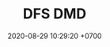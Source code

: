 ---
layout: liga-indigo-team
permalink: /team/:title.html
categories: LI LI1 LI2 LI6 LI7 SSI7 TAE1 SAP2 TSR6 SSI7 team CXF
liga: LIGA INDIGO
maincover: /assets/logos/DFS.png
puntosLJMAYO24: 17
date: 2020-08-29 10:29:20 +0700
title: DFS DMD
route: /liga-johto
tag: johto042024
color: black
puntosLJ202404: 12
grupo: sur
background: '#F16C38'
cover: /assets/backCard.png
team: DFS DIAMOND

ID: DFS DMD
puntos: 2
pj: 9


team1: partido5
team2: partido5
team3: DMD3
team4: DMD4
team5: DMD5
team6: partido5 
team7: partido5 
team8: DMD8 
team9: DMD9 


#PARTIDO 1
maincover1: /assets/logos/TAE.png
j1: RONDA 1
p1:  DMD
r1: 0
rr1: 2
pp1: TAE
bg1: rock rock
pt1: 0
pj1: 0
#PARTIDO 2
j2: RONDA 2
maincover2: /assets/logos/DFS.png
p2: DMD
r2: 0
rr2: 2
pp2: SAP
bg2: rock rock
pt2: 0
pj2: 0

#PARTIDO 6
j6: RONDA 6
maincover6: /assets/logos/TSR.png
p6:  DMD
r6: 0
rr6: 2 
pp6: TSR
bg6: rock 
pt6: 0
pj6: 0
#PARTIDO 7
maincover7: /assets/logos/SSI.png
j7: RONDA 7
p7: DMD
r7: 0
pp7: SSI
rr7: 2
bg7: rock 
pt7: 0
pj7: 0

# pj: 11
# pt1: 0
# pt2: 0
# pt3: 0
# pt4: 0
# pt5: 0
# pt6: 0
# pt7: 0
# pt8: 0
# pt9: 0
# pt10: 0
# pt11: 0
# p1: ZODIAC
# r1: 0
# bg1: rock bg-warning
# rr1: 0
# pp1: DFS DMD
# p2: DFS DMD
# r2: 0
# rr2: 0
# bg2: rock bg-success
# pp2: MBO
# p3: DFS DMD
# r3: 0
# bg3: rock bg-info
# rr3: 0
# pp3: LAST BREATH
# p4:  DFS RUBY
# r4: 0
# bg4: rock bg-success
# rr4: 0
# pp4: DFS DMD
# p5:  no smite
# r5: 0
# bg5: rock bg-danger
# rr5: 0
# pp5: dfs dmd
# p6: jas
# r6: 0
# rr6: 0
# bg6: rock bg-success
# pp6: dfs dmd
# p7:  DFS DMD
# r7: 0
# rr7: 0
# bg7: rock bg-danger
# pp7: SOJ
# p8:  DFS DMD
# r8: 0
# bg8: rock bg-warning
# rr8: 0
# pp8: T. SATISFACTION
# p9:  DFS DMD
# r9: 0
# bg9: rock bg-danger
# rr9: 0
# pp9: S. VANGUARD
# p10:  HGO
# r10: 0
# rr10: 0
# bg10: rock bg-warning
# pp10: DFS DM
# p11: hg regios
# r11: 0
# rr11: 0
# bg11: rock bg-success
# pp11: dfs dmd
##torneos
rango: ACERO
bg: bg-johto 
torneo1: Lj my24
tps1: IN PROGRESS
tb1: card-johto
timg1: /assets/logos/LIGA-JOHTO.png
---